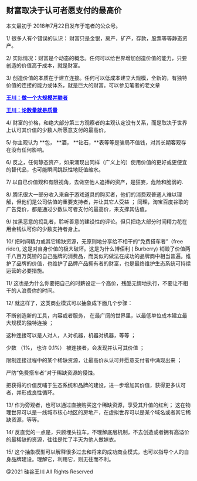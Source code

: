 ## 财富取决于认可者愿支付的最高价

本文最初于 2018年7月22日发布于笔者的公众号。

1/ 很多人有个错误的认识： 财富只是金银，房产，矿产，存款，股票等等静态资产。

2/ 实际情况：财富是个动态的概念。任何可以给世界增加创造价值的能力，只要创造的价值高于成本，就是财富。

3/ 创造价值的本质在于建立连接。任何可以低成本建立大规模，全新的，有独特价值的连接的能力或体系，就是巨大的财富。可以参见笔者的老文章

<strong><a style="color: #0000ff;" href="https://chuan.us/archives/396">王川：做一个大规模并联者</a></strong>

<strong><a style="color: #0000ff;" href="https://chuan.us/archives/394">王川：论数量就是质量</a></strong>

4/ 财富的价格，和绝大部分第三方观察者的主观认定没有关系，而是取决于世界上认可其价值的少数人所愿意支付的最高价。

5/ 你主观认为 **包， **酒， **钻石，**表等等是骗局不值钱，对其长期客观存在没有任何影响。

6/ 反之，任何静态资产，如果涌现出同样（广义上的）使用价值的更好或更便宜的替代品，也可能瞬间跳跃性地贬值缩水。

7/ 以自已价值观和有限视角，去做空他人追捧的资产，是狂妄，危险和脆弱的.

8/ 腾讯很大一部分收入来自于游戏道具的购买者，他们的消费观普通人难以理解，但他们是公司估值的重要支持者，并让其它人受益 ；
同理，淘宝百度谷歌的广告竞价，都是通过少数认可者支付的最高价，来支撑其估值。

9/ 拉黑恶意的捣乱者，聆听善意的建设性的评论。但只把绝大部分时间精力花在用金钱认可你的少数支持者身上。

10/ 把时间精力或其它稀缺资源，无原则地分享给不相干的“免费搭车者”（free rider), 这是对自身价值的极大破坏。这是为什么博佰利 (
Burberry) 销毁了价值两千八百万英镑的自己品牌的消费品，而类似的做法在成功的品牌商中相当普遍。维护了品牌的价值，也维护了品牌产品拥有者的财富，也是最终维护生态系统可持续运营的必要措施。

11/ 这也是为什么你要把自己的时薪设定一个高价，残酷无情地执行，不要让不相干的人浪费你的时间。

12/ 就这样了，这类商业模式可以抽象成下面几个步骤：

不断创造新的工具，内容或者服务， 在最广阔的世界里，以最低单位成本建立最大规模的独特连接 ；

这种连接可以是人对人，人对机器，机器对机器，等等 ；

少数 （1%， 也许 0.1%） 被连接者，会发现并认可其价值 ；

限制连接过程中的某个稀缺资源，让最高价从认可并愿意支付者中涌现出来 ；

严防“免费搭车者”对于稀缺资源的侵蚀。

把获得的价值反哺于生态系统和品牌的建设，进一步增加其价值，获得更多认可者，并形成良性循环。

13/ 作为旁观者，也可以通过直接购买这个稀缺资源，享受其升值的红利； 这在物理世界可以是一线城市核心地区的房地产，在虚拟世界可以是某个域名或者其它稀缺资源，等等。

14/ 反直觉的一点是，只顾埋头拉车，不理解底层机制，不去创造或者拥有高溢价的最稀缺的资源，往往是忙了半天为他人做嫁衣。

15/ 这个抽象模型可以解释很多过去和将来的成功商业模式，也可以指导个人的自身品牌建设。理解它，利用它，则无往而不利。

@2021 硅谷王川 All Rights Reserved

